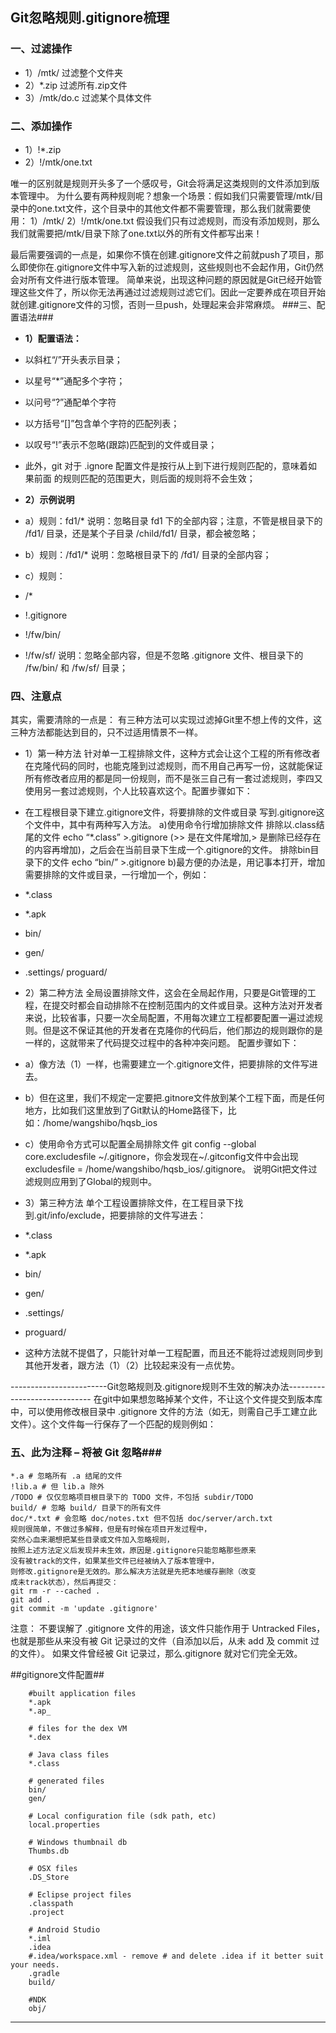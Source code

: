 ## Git忽略规则.gitignore梳理 ##
### 一、过滤操作 ###
- 1）/mtk/               过滤整个文件夹
- 2）*.zip                过滤所有.zip文件
- 3）/mtk/do.c         过滤某个具体文件
### 二、添加操作 ###

- 1）!*.zip
- 2）!/mtk/one.txt

唯一的区别就是规则开头多了一个感叹号，Git会将满足这类规则的文件添加到版本管理中。
为什么要有两种规则呢？想象一个场景：假如我们只需要管理/mtk/目录中的one.txt文件，这个目录中的其他文件都不需要管理，那么我们就需要使用：
1）/mtk/
2）!/mtk/one.txt
假设我们只有过滤规则，而没有添加规则，那么我们就需要把/mtk/目录下除了one.txt以外的所有文件都写出来！

最后需要强调的一点是，如果你不慎在创建.gitignore文件之前就push了项目，那么即使你在.gitignore文件中写入新的过滤规则，这些规则也不会起作用，Git仍然会对所有文件进行版本管理。
简单来说，出现这种问题的原因就是Git已经开始管理这些文件了，所以你无法再通过过滤规则过滤它们。因此一定要养成在项目开始就创建.gitignore文件的习惯，否则一旦push，处理起来会非常麻烦。
###三、配置语法###
- **1）配置语法：**
- 以斜杠“/”开头表示目录；
- 以星号“*”通配多个字符；
- 以问号“?”通配单个字符
- 以方括号“[]”包含单个字符的匹配列表；
- 以叹号“!”表示不忽略(跟踪)匹配到的文件或目录；
- 此外，git 对于 .ignore 配置文件是按行从上到下进行规则匹配的，意味着如果前面	的规则匹配的范围更大，则后面的规则将不会生效；

- **2）示例说明**
- a）规则：fd1/*
说明：忽略目录 fd1 下的全部内容；注意，不管是根目录下的 /fd1/ 目录，还是某个子目录 /child/fd1/ 目录，都会被忽略；
- b）规则：/fd1/*
说明：忽略根目录下的 /fd1/ 目录的全部内容；
- c）规则：
- /*
- !.gitignore
- !/fw/bin/
- !/fw/sf/
说明：忽略全部内容，但是不忽略 .gitignore 文件、根目录下的 /fw/bin/ 和 /fw/sf/ 目录；

### 四、注意点 ###
其实，需要清除的一点是：
有三种方法可以实现过滤掉Git里不想上传的文件，这三种方法都能达到目的，只不过适用情景不一样。

- 1）第一种方法
针对单一工程排除文件，这种方式会让这个工程的所有修改者在克隆代码的同时，也能克隆到过滤规则，而不用自己再写一份，这就能保证所有修改者应用的都是同一份规则，而不是张三自己有一套过滤规则，李四又使用另一套过滤规则，个人比较喜欢这个。配置步骤如下：

- 在工程根目录下建立.gitignore文件，将要排除的文件或目录 写到.gitignore这个文件中，其中有两种写入方法。
a)使用命令行增加排除文件 
排除以.class结尾的文件 echo “*.class” >.gitignore (>> 是在文件尾增加,> 是删除已经存在的内容再增加)，之后会在当前目录下生成一个.gitignore的文件。
排除bin目录下的文件 echo “bin/” >.gitignore
b)最方便的办法是，用记事本打开，增加需要排除的文件或目录，一行增加一个，例如：
- *.class
- *.apk
- bin/
- gen/
- .settings/
proguard/
- 2）第二种方法
全局设置排除文件，这会在全局起作用，只要是Git管理的工程，在提交时都会自动排除不在控制范围内的文件或目录。这种方法对开发者来说，比较省事，只要一次全局配置，不用每次建立工程都要配置一遍过滤规则。但是这不保证其他的开发者在克隆你的代码后，他们那边的规则跟你的是一样的，这就带来了代码提交过程中的各种冲突问题。
配置步骤如下：
- a）像方法（1）一样，也需要建立一个.gitignore文件，把要排除的文件写进去。
- b）但在这里，我们不规定一定要把.gitnore文件放到某个工程下面，而是任何地方，比如我们这里放到了Git默认的Home路径下，比如：/home/wangshibo/hqsb_ios
- c）使用命令方式可以配置全局排除文件 git config --global core.excludesfile ~/.gitignore，你会发现在~/.gitconfig文件中会出现excludesfile = /home/wangshibo/hqsb_ios/.gitignore。
说明Git把文件过滤规则应用到了Global的规则中。

- 3）第三种方法
单个工程设置排除文件，在工程目录下找到.git/info/exclude，把要排除的文件写进去：
- *.class
- *.apk
- bin/
- gen/
- .settings/
- proguard/
- 这种方法就不提倡了，只能针对单一工程配置，而且还不能将过滤规则同步到其他开发者，跟方法（1）（2）比较起来没有一点优势。

------------------------Git忽略规则及.gitignore规则不生效的解决办法-----------------------------
在git中如果想忽略掉某个文件，不让这个文件提交到版本库中，可以使用修改根目录中 .gitignore 文件的方法（如无，则需自己手工建立此文件）。这个文件每一行保存了一个匹配的规则例如：
### 五、此为注释 – 将被 Git 忽略###
	*.a # 忽略所有 .a 结尾的文件
	!lib.a # 但 lib.a 除外
	/TODO # 仅仅忽略项目根目录下的 TODO 文件，不包括 subdir/TODO
	build/ # 忽略 build/ 目录下的所有文件
	doc/*.txt # 会忽略 doc/notes.txt 但不包括 doc/server/arch.txt
	规则很简单，不做过多解释，但是有时候在项目开发过程中，
	突然心血来潮想把某些目录或文件加入忽略规则，
	按照上述方法定义后发现并未生效，原因是.gitignore只能忽略那些原来
	没有被track的文件，如果某些文件已经被纳入了版本管理中，
	则修改.gitignore是无效的。那么解决方法就是先把本地缓存删除（改变
	成未track状态），然后再提交：
	git rm -r --cached .
	git add .
	git commit -m 'update .gitignore'

注意：
不要误解了 .gitignore 文件的用途，该文件只能作用于 Untracked Files，也就是那些从来没有被 Git 记录过的文件（自添加以后，从未 add 及 commit 过的文件）。
如果文件曾经被 Git 记录过，那么.gitignore 就对它们完全无效。


##gitignore文件配置##
	
		#built application files  
		*.apk  
		*.ap_  
		  
		# files for the dex VM  
		*.dex  
		  
		# Java class files  
		*.class  
		  
		# generated files  
		bin/  
		gen/  
		  
		# Local configuration file (sdk path, etc)  
		local.properties  
		  
		# Windows thumbnail db  
		Thumbs.db  
		  
		# OSX files  
		.DS_Store  
		  
		# Eclipse project files  
		.classpath  
		.project  
		  
		# Android Studio  
		*.iml  
		.idea  
		#.idea/workspace.xml - remove # and delete .idea if it better suit your needs.  
		.gradle  
		build/  
		  
		#NDK  
		obj/

-------------------------------------------------------------

